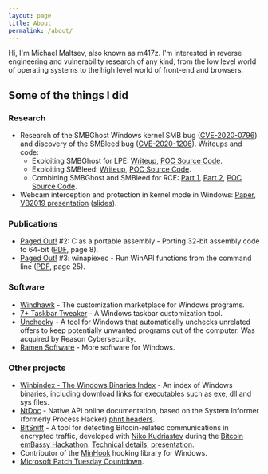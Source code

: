 ```yaml
---
layout: page
title: About
permalink: /about/
---
```


Hi, I'm Michael Maltsev, also known as m417z. I'm interested in reverse engineering and vulnerability research of any kind, from the low level world of operating systems to the high level world of front-end and browsers.

## Some of the things I did

### Research

* Research of the SMBGhost Windows kernel SMB bug ([CVE-2020-0796](https://portal.msrc.microsoft.com/en-US/security-guidance/advisory/CVE-2020-0796)) and discovery of the SMBleed bug ([CVE-2020-1206](https://portal.msrc.microsoft.com/en-US/security-guidance/advisory/CVE-2020-1206)). Writeups and code:
	* Exploiting SMBGhost for LPE: [Writeup](/archive/zecops/Exploiting%20SMBGhost%20for%20a%20Local%20Privilege%20Escalation), [POC Source Code](https://github.com/ZecOps/CVE-2020-0796-LPE-POC).
	* Exploiting SMBleed: [Writeup](/archive/zecops/01%20-%20Chaining%20SMBleed%20with%20SMBGhost), [POC Source Code](https://github.com/ZecOps/CVE-2020-1206-POC).
	* Combining SMBGhost and SMBleed for RCE: [Part 1](/archive/zecops/02%20-%20Unauthenticated%20Memory%20Read%20-%20Preparing%20the%20Ground%20for%20an%20RCE), [Part 2](/archive/zecops/03%20-%20From%20Remote%20Read%20(SMBleed)%20to%20RCE), [POC Source Code](https://github.com/ZecOps/CVE-2020-0796-RCE-POC).
* Webcam interception and protection in kernel mode in Windows: [Paper](https://www.virusbulletin.com/virusbulletin/2018/09/through-looking-glass-webcam-interception-and-protection-kernel-mode/), [VB2019 presentation](https://www.virusbulletin.com/conference/vb2019/abstracts/webcam-interception-and-protection-kernel-mode-windows-partner-presentation) ([slides](https://www.virusbulletin.com/uploads/pdf/conference_slides/2019/VB2019-Maltsev.pdf)).

### Publications

* [Paged Out!](https://pagedout.institute/) #2: C as a portable assembly - Porting 32-bit assembly code to 64-bit ([PDF](https://pagedout.institute/download/PagedOut_002_beta2.pdf), page 8).
* [Paged Out!](https://pagedout.institute/) #3: winapiexec - Run WinAPI functions from the command line ([PDF](https://pagedout.institute/download/PagedOut_003_beta1.pdf), page 25).

### Software

* [Windhawk](https://windhawk.net/) - The customization marketplace for Windows programs.
* [7+ Taskbar Tweaker](https://tweaker.ramensoftware.com/) - A Windows taskbar customization tool.
* [Unchecky](https://unchecky.com/) - A tool for Windows that automatically unchecks unrelated offers to keep potentially unwanted programs out of the computer. Was acquired by Reason Cybersecurity.
* [Ramen Software](https://ramensoftware.com/) - More software for Windows.

### Other projects

* [Winbindex - The Windows Binaries Index](https://winbindex.m417z.com/) - An index of Windows binaries, including download links for executables such as exe, dll and sys files.
* [NtDoc](https://ntdoc.m417z.com/) - Native API online documentation, based on the System Informer (formerly Process Hacker) [phnt headers](https://github.com/winsiderss/systeminformer/tree/master/phnt).
* [BitSniff](https://m417z.com/bitsniff/) - A tool for detecting Bitcoin-related communications in encrypted traffic, developed with [Niko Kudriastev](https://79jke.github.io/) during the [Bitcoin emBassy Hackathon](https://www.meetup.com/bitcoin-il/events/264327474/). [Technical details](https://79jke.github.io/BitSniff/), [presentation](https://www.youtube.com/watch?v=9S8xsDq3PTU).
* Contributor of the [MinHook](https://github.com/m417z/minhook) hooking library for Windows.
* [Microsoft Patch Tuesday Countdown](https://patch-tuesday.m417z.com/).
